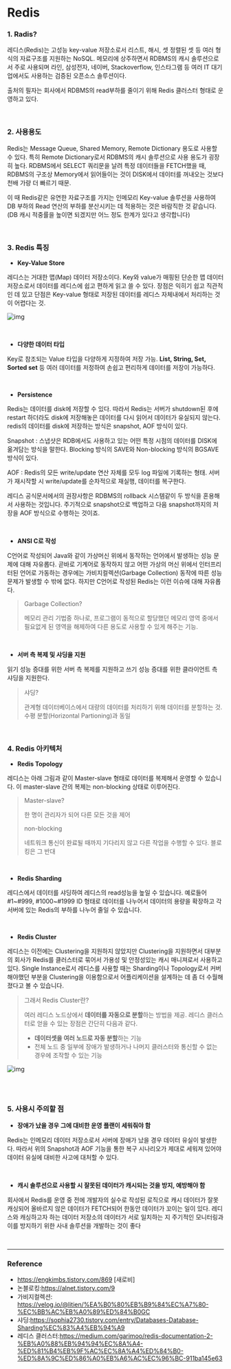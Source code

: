 # Redis

### 1. Radis?

레디스(Redis)는 고성능 key-value 저장소로서 리스트, 해시, 셋 정렬된 셋 등 여러 형식의 자료구조를 지원하는 NoSQL. 메모리에 상주하면서 RDBMS의 캐시 솔루션으로서 주로 사용되며 라인, 삼성전자, 네이버, Stackoverflow, 인스타그램 등 여러 IT 대기업에서도 사용하는 검증된 오픈소스 솔루션이다.

출처의 필자는 회사에서 RDBMS의 read부하를 줄이기 위해 Redis 클러스터 형태로 운영하고 있다. 

<br>

### 2. 사용용도

 Redis는 Message Queue, Shared Memory, Remote Dictionary 용도로 사용할 수 있다. 특히 Remote Dictionary로서 RDBMS의 캐시 솔루션으로 사용 용도가 굉장히 높다. RDBMS에서 SELECT 쿼리문을 날려 특정 데이터들을 FETCH했을 때, RDBMS의 구조상 Memory에서 읽어들이는 것이 DISK에서 데이터를 꺼내오는 것보다 천배 가량 더 빠르기 때문. 

 이 때 Redis같은 유연한 자료구조를 가지는 인메모리 Key-value 솔루션을 사용하여 DB 부하의 Read 연산의 부하를 분산시키는 데 적용하는 것은 바람직한 것 같습니다. (DB 캐시 적중률을 높이면 되겠지만 어느 정도 한계가 있다고 생각합니다) 

<br>

### 3. Redis 특징

- **Key-Value Store**

 레디스는 거대한 맵(Map) 데이터 저장소이다. Key와 value가 매핑된 단순한 맵 데이터 저장소로서 데이터를 레디스에 쉽고 편하게 읽고 쓸 수 있다. 장점은 익히기 쉽고 직관적인 데 있고 단점은 Key-value 형태로 저장된 데이터를 레디스 자체내에서 처리하는 것이 어렵다는 것.



![img](https://t1.daumcdn.net/cfile/tistory/9986063F5CF286F82C)

<br>

- **다양한 데이터 타입**

Key로 참조되는 Value 타입을 다양하게 지정하여 저장 가능. **List, String, Set, Sorted set** 등 여러 데이터를 저정하여 손쉽고 편리하게 데이터를 저장이 가능하다.

<br>

- **Persistence**

Redis는 데이터를 disk에 저장할 수 있다. 따라서 Redis는 서버가 shutdown된 후에 restart 하더라도 disk에 저장해놓은 데이터를 다시 읽어서 데이터가 유실되지 않는다. redis의 데이터를 disk에 저장하는 방식은 snapshot, AOF 방식이 있다.

Snapshot : 스냅샷은 RDB에서도 사용하고 있는 어떤 특정 시점의 데이터를 DISK에 옮겨담는 방식을 말한다. Blocking 방식의 SAVE와 Non-blocking 방식의 BGSAVE 방식이 있다.

AOF : Redis의 모든 write/update 연산 자체를 모두 log 파일에 기록하는 형태. 서버가 재시작할 시 write/update를 순차적으로 재실행, 데이터를 복구한다.

레디스 공식문서에서의 권장사항은 RDBMS의 rollback 시스템같이 두 방식을 혼용해서 사용하는 것입니다. 주기적으로 snapshot으로 백업하고 다음 snapshot까지의 저장을 AOF 방식으로 수행하는 것이죠.

<br>

- **ANSI C로 작성** 

C언어로 작성되어 Java와 같이 가상머신 위에서 동작하는 언어에서 발생하는 성능 문제에 대해 자유롭다. 곧바로 기계어로 동작하지 않고 어떤 가상의 머신 위에서 인터프리터된 언어로 가동하는 경우에는 가비지컬렉션(Garbage Collection) 동작에 따른 성능 문제가 발생할 수 밖에 없다. 하지만 C언어로 작성된 Redis는 이런 이슈에 대해 자유롭다. 

> Garbage Collection?
>
> 메모리 관리 기법중 하나로, 프로그램이 동적으로 할당했던 메모리 영역 중에서 필요없게 된 영역을 해제하여 다른 용도로 사용할 수 있게 해주는 기능.

<br>

- **서버 측 복제 및 샤딩을 지원**

읽기 성능 증대를 위한 서버 측 복제를 지원하고 쓰기 성능 증대를 위한 클라이언트 측 샤딩을 지원한다.

> 샤딩?
>
> 관계형 데이터베이스에서 대량의 데이터를 처리하기 위해 데이터를 분할하는 것. 수평 분할(Horizontal Partioning)과 동일

<br>

### 4. Redis 아키텍처



- **Redis Topology**

레디스는 아래 그림과 같이 Master-slave 형태로 데이터를 복제해서 운영할 수 있습니다. 이 master-slave 간의 복제는 non-blocking 상태로 이루어진다.

> Master-slave?
>
> 한 명이 관리자가 되어 다른 모든 것을 제어
>
> non-blocking
>
> 네트워크 통신이 완료될 때까지 기다리지 않고 다른 작업을 수행할 수 있다. 블로킹은 그 반대

<br>

- **Redis Sharding**

레디스에서 데이터를 샤딩하여 레디스의 read성능을 높일 수 있습니다. 예로들어 #1~#999, #1000~#1999 ID 형태로 데이터를 나누어서 데이터의 용량을 확장하고 각 서버에 있는 Redis의 부하를 나누어 줄일 수 있습니다. 

<br>

- **Redis Cluster**

 레디스는 이전에는 Clustering을 지원하지 않았지만 Clustering을 지원하면서 대부분의 회사가 Redis를 클러스터로 묶어서 가용성 및 안정성있는 캐시 매니져로서 사용하고 있다. Single Instance로서 레디스를 사용할 때는 Sharding이나 Topology로서 커버해야했던 부분을 Clustering을 이용함으로서 어플리케이션을 설계하는 데 좀 더 수월해졌다고 볼 수 있습니다.

> 그래서 Redis Cluster란?
>
> 여러 레디스 노드상에서 **데이터를 자동으로 분할**하는 방법을 제공. 레디스 클러스터로 얻을 수 있는 장점은 간단히 다음과 같다.
>
> - **데이터셋을 여러 노드로 자동 분할**하는 기능
> - 전체 노드 중 일부에 장애가 발생하거나 나머지 클러스터와 통신할 수 없는 경우에 조작할 수 있는 기능



![img](https://t1.daumcdn.net/cfile/tistory/99ACC94D5CF28B282E)



<br>

<br>

### 5. 사용시 주의할 점



- **장애가 났을 경우 그에 대비한 운영 플랜이 세워줘야 함**

 Redis는 인메모리 데이터 저장소로서 서버에 장애가 났을 경우 데이터 유실이 발생한다. 따라서 위의 Snapshot과 AOF 기능을 통한 복구 시나리오가 제대로 세워져 있어야 데이터 유실에 대비한 사고에 대처할 수 있다.

<br>

- **캐시 솔루션으로 사용할 시 잘못된 데이터가 캐시되는 것을 방지, 예방해야 함**

 회사에서 Redis를 운영 중 전에 개발자의 실수로 작성된 로직으로 캐시 데이터가 잘못 캐싱되어 올바르지 않은 데이터가 FETCH되어 한동안 데이터가 꼬이는 일이 있다. 레디스와 캐싱하고자 하는 데이터 저장소의 데이터가 서로 일치하는 지 주기적인 모니터링과 이를 방지하기 위한 사내 솔루션을 개발하는 것이 좋다

<br>

---

### Reference

- https://engkimbs.tistory.com/869 [새로비]
- 논블로킹:https://alnet.tistory.com/9
- 가비지컬렉션: https://velog.io/@litien/%EA%B0%80%EB%B9%84%EC%A7%80-%EC%BB%AC%EB%A0%89%ED%84%B0GC
- 샤딩:https://sophia2730.tistory.com/entry/Databases-Database-Sharding%EC%83%A4%EB%94%A9
- 레디스 클러스터:https://medium.com/garimoo/redis-documentation-2-%EB%A0%88%EB%94%94%EC%8A%A4-%ED%81%B4%EB%9F%AC%EC%8A%A4%ED%84%B0-%ED%8A%9C%ED%86%A0%EB%A6%AC%EC%96%BC-911ba145e63